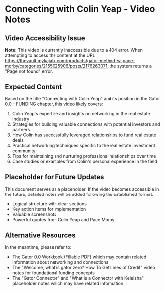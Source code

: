 # Connecting with Colin Yeap - Video Notes

## Video Accessibility Issue

**Note:** This video is currently inaccessible due to a 404 error. When attempting to access the content at the URL https://thevault.mykajabi.com/products/gator-method-w-pace-morby/categories/2155025906/posts/2176263071, the system returns a "Page not found" error.

## Expected Content

Based on the title "Connecting with Colin Yeap" and its position in the Gator 0.0 - FUNDING chapter, this video likely covers:

1. Colin Yeap's expertise and insights on networking in the real estate industry
2. Strategies for building valuable connections with potential investors and partners
3. How Colin has successfully leveraged relationships to fund real estate deals
4. Practical networking techniques specific to the real estate investment community
5. Tips for maintaining and nurturing professional relationships over time
6. Case studies or examples from Colin's personal experience in the field

## Placeholder for Future Updates

This document serves as a placeholder. If the video becomes accessible in the future, detailed notes will be added following the established format:
- Logical structure with clear sections
- Key action items for implementation
- Valuable screenshots
- Powerful quotes from Colin Yeap and Pace Morby

## Alternative Resources

In the meantime, please refer to:
- The Gator 0.0 Workbook (Fillable PDF) which may contain related information about networking and connections
- The "Welcome, what is gator zero? How To Get Lines of Credit" video notes for foundational funding concepts
- The "Gator Connector" and "What is a Connector with Keleisha" placeholder notes which may have related information
